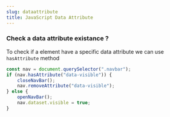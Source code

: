 ```yaml
---
slug: dataattribute
title: JavaScript Data Attribute
---
```


### Check a data attribute existance ?

To check if a element have a specific data attribute we can use `hasAttribute` method

```js
const nav = document.querySelector(".navbar");
if (nav.hasAttribute("data-visible")) {
	closeNavBar();
	nav.removeAttribute("data-visible");
} else {
	openNavBar();
	nav.dataset.visible = true;
}
```
